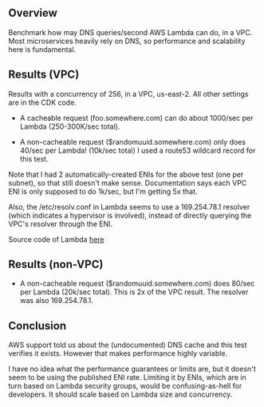 ## Overview

Benchmark how may DNS queries/second AWS Lambda can do, in a VPC.
Most microservices heavily rely on DNS, so performance and scalability here is fundamental.

## Results (VPC)

Results with a concurrency of 256, in a VPC, us-east-2.  All other settings are in the CDK code.

  * A cacheable request (foo.somewhere.com) can do about 1000/sec per Lambda (250-300K/sec total).

  * A non-cacheable request ($randomuuid.somewhere.com) only does 40/sec per Lambda! (10k/sec total)  I used a route53 wildcard record for this test.

Note that I had 2 automatically-created ENIs for the above test (one per subnet), so that still
doesn't make sense.  Documentation says each VPC ENI is only supposed to do 1k/sec, but I'm getting 5x that.

Also, the /etc/resolv.conf in Lambda seems to use a 169.254.78.1 resolver (which indicates a hypervisor is involved), instead of directly querying the VPC's resolver through the ENI.

Source code of Lambda [here](lambda/main.py)

## Results (non-VPC)

  * A non-cacheable request ($randomuuid.somewhere.com) does 80/sec per Lambda (20k/sec total).
    This is 2x of the VPC result.  The resolver was also 169.254.78.1.

## Conclusion

AWS support told us about the (undocumented) DNS cache and this test verifies it exists.
However that makes performance highly variable.

I have no idea what the performance guarantees or limits are, but it doesn't
seem to be using the published ENI rate.  Limiting it by ENIs, which are in
turn based on Lambda security groups, would be confusing-as-hell for
developers.  It should scale based on Lambda size and concurrency.

